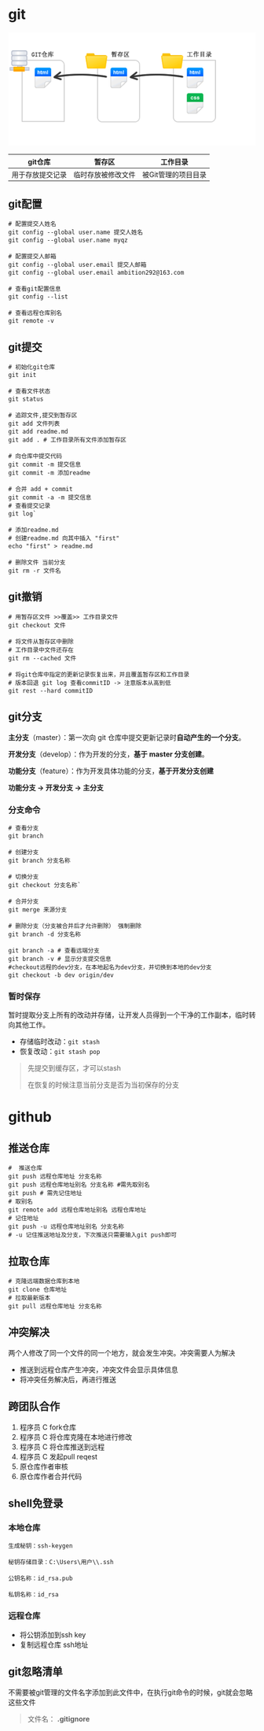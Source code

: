 # git

![05](readme_image/05-1608907955424.png)

| git仓库          | 暂存区             | 工作目录            |
| ---------------- | ------------------ | ------------------- |
| 用于存放提交记录 | 临时存放被修改文件 | 被Git管理的项目目录 |

## git配置

```shell
# 配置提交人姓名
git config --global user.name 提交人姓名
git config --global user.name myqz

# 配置提交人邮箱
git config --global user.email 提交人邮箱 
git config --global user.email ambition292@163.com

# 查看git配置信息
git config --list

# 查看远程仓库别名
git remote -v
```

## git提交

```shell
# 初始化git仓库
git init

# 查看文件状态
git status 

# 追踪文件,提交到暂存区
git add 文件列表
git add readme.md
git add . # 工作目录所有文件添加暂存区

# 向仓库中提交代码
git commit -m 提交信息  
git commit -m 添加readme

# 合并 add + commit
git commit -a -m 提交信息
# 查看提交记录
git log` 

# 添加readme.md
# 创建readme.md 向其中插入 "first"
echo "first" > readme.md

# 删除文件 当前分支
git rm -r 文件名

```

## git撤销

 ```shell
# 用暂存区文件 >>覆盖>> 工作目录文件
git checkout 文件
  
# 将文件从暂存区中删除
# 工作目录中文件还存在
git rm --cached 文件

# 将git仓库中指定的更新记录恢复出来，并且覆盖暂存区和工作目录
# 版本回退 git log 查看commitID -> 注意版本从高到低
git rest --hard commitID
 ```

##  git分支

**主分支**（master）：第一次向 git 仓库中提交更新记录时**自动产生的一个分支**。

**开发分支**（develop）：作为开发的分支，**基于 master 分支创建**。

**功能分支**（feature）：作为开发具体功能的分支，**基于开发分支创建**

**功能分支 -> 开发分支 -> 主分支**

### 分支命令

 ```shell
# 查看分支
git branch 

# 创建分支
git branch 分支名称

# 切换分支
git checkout 分支名称` 

# 合并分支
git merge 来源分支 

# 删除分支（分支被合并后才允许删除） 强制删除
git branch -d 分支名称

git branch -a # 查看远端分支
git branch -v # 显示分支提交信息
#checkout远程的dev分支，在本地起名为dev分支，并切换到本地的dev分支
git checkout -b dev origin/dev
 ```

### 暂时保存

暂时提取分支上所有的改动并存储，让开发人员得到一个干净的工作副本，临时转向其他工作。

- 存储临时改动：`git stash`
- 恢复改动：`git stash pop`

> 先提交到缓存区，才可以stash
>
> 在恢复的时候注意当前分支是否为当初保存的分支

# github

## 推送仓库
 ```shell
#  推送仓库
git push 远程仓库地址 分支名称
git push 远程仓库地址别名 分支名称 #需先取别名
git push # 需先记住地址
# 取别名
git remote add 远程仓库地址别名 远程仓库地址
# 记住地址
git push -u 远程仓库地址别名 分支名称
# -u 记住推送地址及分支，下次推送只需要输入git push即可
 ```

## 拉取仓库
 ```shell
 # 克隆远端数据仓库到本地
 git clone 仓库地址
 # 拉取最新版本
 git pull 远程仓库地址 分支名称
 ```

## 冲突解决
两个人修改了同一个文件的同一个地方，就会发生冲突。冲突需要人为解决

- 推送到远程仓库产生冲突，冲突文件会显示具体信息
- 将冲突任务解决后，再进行推送

## 跨团队合作

1. 程序员 C fork仓库
2. 程序员 C 将仓库克隆在本地进行修改
3. 程序员 C 将仓库推送到远程
4. 程序员 C 发起pull reqest
5. 原仓库作者审核
6. 原仓库作者合并代码

## shell免登录

### 本地仓库

```shell
生成秘钥：ssh-keygen

秘钥存储目录：C:\Users\用户\\.ssh

公钥名称：id_rsa.pub

私钥名称：id_rsa
```
### 远程仓库

- 将公钥添加到ssh key
- 复制远程仓库 ssh地址

## git忽略清单
不需要被git管理的文件名字添加到此文件中，在执行git命令的时候，git就会忽略这些文件
> 文件名： **.gitignore**

